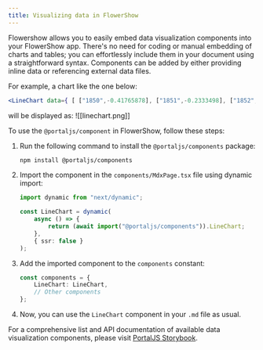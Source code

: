 ```yaml
---
title: Visualizing data in FlowerShow
---
```


Flowershow allows you to easily embed data visualization components into your FlowerShow app. There's no need for coding or manual embedding of charts and tables; you can effortlessly include them in your document using a straightforward syntax. Components can be added by either providing inline data or referencing external data files.

For example, a chart like the one below:

```jsx
<LineChart data={ [ ["1850",-0.41765878], ["1851",-0.2333498], ["1852",-0.22939907], ["1853",-0.27035445], ["1854",-0.29163003], ["1855",-0.18050575], ["1856",-0.15524832], ["1857",-0.2417654], ["1858",-0.35097656], ["1859",-0.27654367], ["1860",-0.20564236], ["1861",-0.15032158], ["1862",-0.12354097], ["1863",-0.09876543], ["1864",-0.06789012], ["1865",-0.03578976], ["1866",0.01234567], ["1867",0.04567892], ["1868",0.01890123], ["1869",0.12345678], ["1870",0.16789012], ["1871",0.17789012], ["1871",0.18789012], ] } />
```

will be displayed as:
![[linechart.png]]

To use the `@portaljs/component` in FlowerShow, follow these steps:

1. Run the following command to install the `@portaljs/components` package:

   ```bash
   npm install @portaljs/components
   ```

2. Import the component in the `components/MdxPage.tsx` file using dynamic import:

   ```ts
   import dynamic from "next/dynamic";

   const LineChart = dynamic(
       async () => {
           return (await import("@portaljs/components")).LineChart;
       },
       { ssr: false }
   );
   ```

3. Add the imported component to the `components` constant:

   ```ts
   const components = {
       LineChart: LineChart,
       // Other components
   };
   ```

4. Now, you can use the `LineChart` component in your `.md` file as usual.

For a comprehensive list and API documentation of available data visualization components, please visit [PortalJS Storybook](https://storybook.portaljs.org/?path=/docs/components-table--docs).